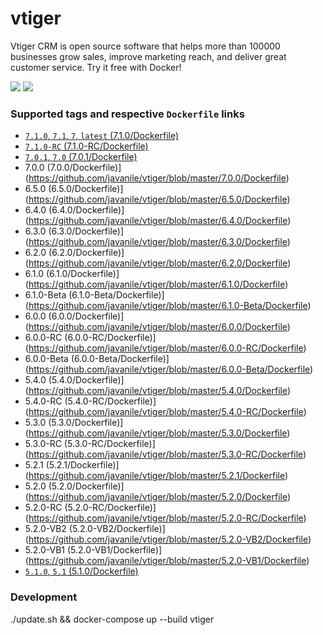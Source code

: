 # vtiger

Vtiger CRM is open source software that helps more than 100000 businesses grow sales, 
improve marketing reach, and deliver great customer service. Try it free with Docker!

[![](https://images.microbadger.com/badges/image/javanile/vtiger.svg)](https://microbadger.com/images/javanile/vtiger "Get your own image badge on microbadger.com")
[![](https://images.microbadger.com/badges/version/javanile/vtiger.svg)](https://microbadger.com/images/javanile/vtiger "Get your own version badge on microbadger.com")

### Supported tags and respective `Dockerfile` links
* [`7.1.0`, `7.1`, `7`, `latest` (7.1.0/Dockerfile)](https://github.com/javanile/vtiger/blob/master/7.1.0/Dockerfile)
* [`7.1.0-RC` (7.1.0-RC/Dockerfile)](https://github.com/javanile/vtiger/blob/master/7.1.0-RC/Dockerfile)
* [`7.0.1`, `7.0` (7.0.1/Dockerfile)](https://github.com/javanile/vtiger/blob/master/7.0.1/Dockerfile)
* 7.0.0	(7.0.0/Dockerfile)](https://github.com/javanile/vtiger/blob/master/7.0.0/Dockerfile)
* 6.5.0	(6.5.0/Dockerfile)](https://github.com/javanile/vtiger/blob/master/6.5.0/Dockerfile)
* 6.4.0	(6.4.0/Dockerfile)](https://github.com/javanile/vtiger/blob/master/6.4.0/Dockerfile)
* 6.3.0	(6.3.0/Dockerfile)](https://github.com/javanile/vtiger/blob/master/6.3.0/Dockerfile)
* 6.2.0	(6.2.0/Dockerfile)](https://github.com/javanile/vtiger/blob/master/6.2.0/Dockerfile)
* 6.1.0	(6.1.0/Dockerfile)](https://github.com/javanile/vtiger/blob/master/6.1.0/Dockerfile)
* 6.1.0-Beta (6.1.0-Beta/Dockerfile)](https://github.com/javanile/vtiger/blob/master/6.1.0-Beta/Dockerfile)
* 6.0.0	(6.0.0/Dockerfile)](https://github.com/javanile/vtiger/blob/master/6.0.0/Dockerfile)
* 6.0.0-RC (6.0.0-RC/Dockerfile)](https://github.com/javanile/vtiger/blob/master/6.0.0-RC/Dockerfile)
* 6.0.0-Beta (6.0.0-Beta/Dockerfile)](https://github.com/javanile/vtiger/blob/master/6.0.0-Beta/Dockerfile)
* 5.4.0	(5.4.0/Dockerfile)](https://github.com/javanile/vtiger/blob/master/5.4.0/Dockerfile)
* 5.4.0-RC (5.4.0-RC/Dockerfile)](https://github.com/javanile/vtiger/blob/master/5.4.0-RC/Dockerfile)
* 5.3.0	(5.3.0/Dockerfile)](https://github.com/javanile/vtiger/blob/master/5.3.0/Dockerfile)
* 5.3.0-RC (5.3.0-RC/Dockerfile)](https://github.com/javanile/vtiger/blob/master/5.3.0-RC/Dockerfile)
* 5.2.1	(5.2.1/Dockerfile)](https://github.com/javanile/vtiger/blob/master/5.2.1/Dockerfile)
* 5.2.0	(5.2.0/Dockerfile)](https://github.com/javanile/vtiger/blob/master/5.2.0/Dockerfile)
* 5.2.0-RC (5.2.0-RC/Dockerfile)](https://github.com/javanile/vtiger/blob/master/5.2.0-RC/Dockerfile)
* 5.2.0-VB2	(5.2.0-VB2/Dockerfile)](https://github.com/javanile/vtiger/blob/master/5.2.0-VB2/Dockerfile)
* 5.2.0-VB1	(5.2.0-VB1/Dockerfile)](https://github.com/javanile/vtiger/blob/master/5.2.0-VB1/Dockerfile)
* [`5.1.0`, `5.1` (5.1.0/Dockerfile)](https://github.com/javanile/vtiger/blob/master/5.1.0/Dockerfile)

### Development

./update.sh && docker-compose up --build vtiger

